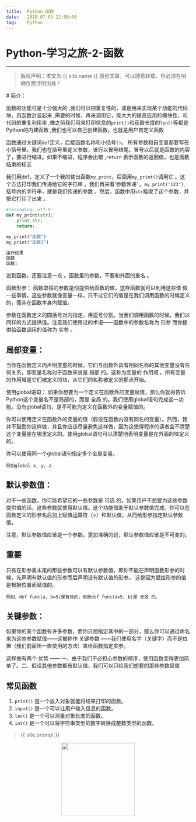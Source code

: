 ```yaml
---              
title:  Python-函数
date:   2018-07-03 12:00:00
tag:    Python
---
```

# Python-学习之旅-2-函数

***
> 版权声明：本文为 {{ site.name }} 原创文章，可以随意转载，但必须在明确位置注明出处！

<head><link rel="stylesheet" href="../css/rouge.css"></head>
# 简介：

函数的功能可是十分强大的 ,我们可以把重复性的，或是用来实现某个功能的代码块，用函数封装起来 ,需要的时候，再来调用它，能大大的提高应用的模块性，和代码的重复利用率 ,像之前我们用来打印信息的`print()`和获取长度的`len()`等都是Python的内建函数 ,我们也可以自己创建函数，也就是用户自定义函数 

函数通过关键词`def`定义，后接函数名称和小括号`()`。 所有参数和自变量都要写在小括号里。我们也在括号里定义参数，该行以冒号结尾。冒号以后就是函数的内容了，要进行缩进。如果不缩进，程序会出错 ,`return` 表示函数的返回值，也是函数结束的标志 

我们用def，定义了一个我的输出函数`my_print`，后面用`my_print()`调用它 。这个方法打印我们传递给它的字符串 。我们再来看‘参数传递’ 。`my_print('123')`,括号内的字符串，就是我们传递的参数 。然后，函数中用`str`接收了这个参数，并把它打印了出来 。

```python
#!encoding: utf-8
def my_print(str):
    print str;
    return;

my_print("函数")
my_print("函数1")

运行结果
函数
函数1
```

说到函数，还要注意一点 。函数里的参数，不要和外面的重名 。

函数形参：
函数取得的参数是你提供给函数的值，这样函数就可以利用这些值 做 一些事情。这些参数就像变量一样，只不过它们的值是在我们调用函数的时候定义的，而非在函数本身内赋值。

参数在函数定义的圆括号对内指定，用逗号分割。当我们调用函数的时候，我们以同样的方式提供值。注意我们使用过的术语——函数中的参数名称为 形参 而你提供给函数调用的值称为 实参 。

## 局部变量：
当你在函数定义内声明变量的时候，它们与函数外具有相同名称的其他变量没有任何关系，即变量名称对于函数来说是 局部 的。这称为变量的 作用域 。所有变量的作用域是它们被定义的块，从它们的名称被定义的那点开始。

使用global语句：
如果你想要为一个定义在函数外的变量赋值，那么你就得告诉Python这个变量名不是局部的，而是 全局 的。我们使用global语句完成这一功能。没有global语句，是不可能为定义在函数外的变量赋值的。

你可以使用定义在函数外的变量的值（假设在函数内没有同名的变量）。然而，我并不鼓励你这样做，并且你应该尽量避免这样做，因为这使得程序的读者会不清楚这个变量是在哪里定义的。使用global语句可以清楚地表明变量是在外面的块定义的。

你可以使用同一个global语句指定多个全局变量。

```
例如global x, y, z
```

## 默认参数值：
对于一些函数，你可能希望它的一些参数是 可选 的，如果用户不想要为这些参数提供值的话，这些参数就使用默认值。这个功能借助于默认参数值完成。你可以在函数定义的形参名后加上赋值运算符（=）和默认值，从而给形参指定默认参数值。

注意，默认参数值应该是一个参数。更加准确的说，默认参数值应该是不可变的。

## 重要
只有在形参表末尾的那些参数可以有默认参数值，即你不能在声明函数形参的时候，先声明有默认值的形参而后声明没有默认值的形参。
这是因为赋给形参的值是根据位置而赋值的。

```
例如，def func(a, b=5)是有效的，但是def func(a=5, b)是 无效 的。 
```

## 关键参数：
如果你的某个函数有许多参数，而你只想指定其中的一部分，那么你可以通过命名来为这些参数赋值——这被称作 关键参数 ——我们使用名字（关键字）而不是位置（我们前面所一直使用的方法）来给函数指定实参。

这样做有两个 优势 —— 一，由于我们不必担心参数的顺序，使用函数变得更加简单了。二、假设其他参数都有默认值，我们可以只给我们想要的那些参数赋值

## 常见函数

1. `print()` 是一个放入对象就能将结果打印的函数。
2. `input()`  是一个可以让用户输入信息的函数。
3. `len()` 是一个可以测量对象长度的函数。
4. `int()` 是一个可以将字符串类型的数字转换成整数类型的函数。

> {{ site.prompt }}

<div  align="center">
<img src="https://rengui520.github.io/images/wechart.jpg" width = "200" height = "200"/>